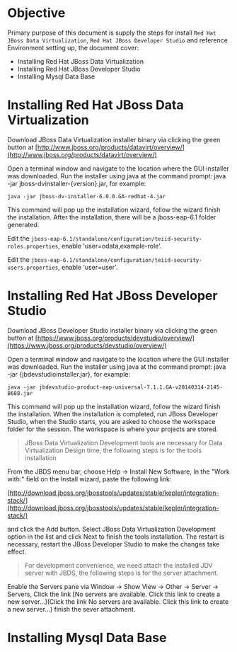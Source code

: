 # Objective

Primary purpose of this document is supply the steps for install `Red Hat JBoss Data Virtualization`, `Red Hat JBoss Developer Studio` and reference Environment setting up, the document cover:

* Installing Red Hat JBoss Data Virtualization
* Installing Red Hat JBoss Developer Studio
* Installing Mysql Data Base

# Installing Red Hat JBoss Data Virtualization

Download JBoss Data Virtualization installer binary via clicking the green button at [http://www.jboss.org/products/datavirt/overview/](http://www.jboss.org/products/datavirt/overview/)

Open a terminal window and navigate to the location where the GUI installer was downloaded. Run the installer using java at the command prompt: java -jar jboss-dvinstaller-{version}.jar, for example:

~~~
java -jar jboss-dv-installer-6.0.0.GA-redhat-4.jar
~~~

This command will pop up the installation wizard, follow the wizard finish the installation. After the installation, there will be a jboss-eap-6.1 folder generated.

Edit the `jboss-eap-6.1/standalone/configuration/teiid-security-roles.properties`, enable 'user=odata,example-role'.

Edit the `jboss-eap-6.1/standalone/configuration/teiid-security-users.properties`, enable 'user=user'.

# Installing Red Hat JBoss Developer Studio

Download JBoss Developer Studio installer binary via clicking the green button at [https://www.jboss.org/products/devstudio/overview/](https://www.jboss.org/products/devstudio/overview/)

Open a terminal window and navigate to the location where the GUI installer was downloaded. Run the installer using java at the command prompt: java -jar {jbdevstudioinstaller.jar}, for example:

~~~
java -jar jbdevstudio-product-eap-universal-7.1.1.GA-v20140314-2145-B688.jar
~~~

This command will pop up the installation wizard, follow the wizard finish the installation. When the installation is completed, run JBoss Developer Studio, when the Studio starts, you are asked to choose the workspace folder for the session. The workspace is where your projects are stored.

> JBoss Data Virtualization Development tools are necessary for Data Virtualization Design time, the following steps is for the tools installation

From the JBDS menu bar, choose Help → Install New Software, In the "Work with:" field on the Install wizard, paste the following link:

[http://download.jboss.org/jbosstools/updates/stable/kepler/integration-stack/](http://download.jboss.org/jbosstools/updates/stable/kepler/integration-stack/)

and click the Add button. Select JBoss Data Virtualization Development option in the list and click Next to finish the tools installation. The restart is necessary, restart the JBoss Developer Studio to make the changes take effect. 

> For development convenience, we need attach the installed JDV server with JBDS, the following steps is for the server attachment.

Enable the Servers pane via Window → Show View → Other → Server → Servers, Click the link [No servers are available. Click this link to create a new server…](Click the link No servers are available. Click this link to create a new server…) finish the sever attachment.

# Installing Mysql Data Base

